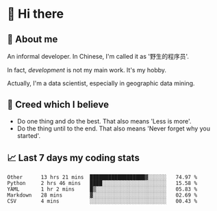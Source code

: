 # 👋 Hi there

## :speech_balloon: About me

An informal developer. In Chinese, I'm called it as '野生的程序员'.

In fact, _development_ is not my main work. It's my hobby.

Actually, I'm a data scientist, especially in geographic data mining.

## :see_no_evil: Creed which I believe

- Do one thing and do the best. That also means 'Less is more'.
- Do the thing until to the end. That also means 'Never forget why you started'.

## :chart_with_upwards_trend: Last 7 days my coding stats

<!--START_SECTION:waka-->
```text
Other      13 hrs 21 mins  ██████████████████▓░░░░░░   74.97 % 
Python     2 hrs 46 mins   ████░░░░░░░░░░░░░░░░░░░░░   15.58 % 
YAML       1 hr 2 mins     █▒░░░░░░░░░░░░░░░░░░░░░░░   05.83 % 
Markdown   28 mins         ▓░░░░░░░░░░░░░░░░░░░░░░░░   02.69 % 
CSV        4 mins          ░░░░░░░░░░░░░░░░░░░░░░░░░   00.43 % 
```
<!--END_SECTION:waka-->
